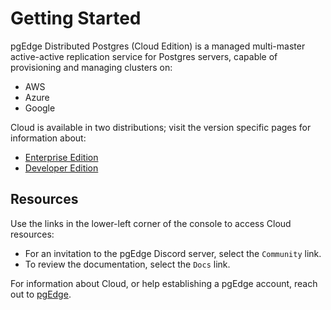 # Getting Started

pgEdge Distributed Postgres (Cloud Edition) is a managed multi-master active-active replication service for Postgres servers, capable of provisioning and managing clusters on:

* AWS
* Azure
* Google

Cloud is available in two distributions; visit the version specific pages for information about:

* [Enterprise Edition](https://docs.pgedge.com/cloud/getting_started/ee_getting_started)
* [Developer Edition](https://docs.pgedge.com/cloud/getting_started/de_getting_started)
 
## Resources

Use the links in the lower-left corner of the console to access Cloud resources:

* For an invitation to the pgEdge Discord server, select the `Community` link.
* To review the documentation, select the `Docs` link.

For information about Cloud, or help establishing a pgEdge account, reach out to [pgEdge](https://www.pgedge.com/contact). 
